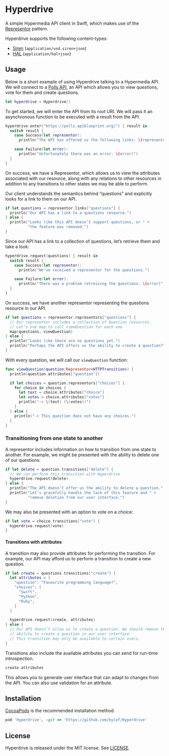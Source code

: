 # Hyperdrive

A simple Hypermedia API client in Swift, which makes use of the [Representor](https://github.com/the-hypermedia-project/representor-swift) pattern.

Hyperdrive supports the following content-types:

- [Siren]() (`application/vnd.siren+json`)
- [HAL]() (`application/hal+json`)

## Usage

Below is a short example of using Hyperdrive talking to a Hypermedia API. We
will connect to a [Polls API](https://github.com/apiaryio/polls-api), an
API which allows you to view questions, vote for them and create questions.

```swift
let hyperdrive = Hyperdrive()
```

To get started, we will enter the API from its root URI. We will pass it an
asynchronous function to be executed with a result from the API.

```swift
hyperdrive.enter("https://polls.apiblueprint.org/") { result in
  switch result {
    case Success(let representor):
      println("The API has offered us the following links: \(representor.links)")

    case Failure(let error):
      println("Unfortunately there was an error: \(error)")
  }
}
```

On success, we have a Representor, which allows us to view the attributes
associated with our resource, along with any relations to other resources in addition to
any transitions to other states we may be able to perform.

Our client understands the semantics behind “questions” and explicitly
looks for a link to them on our API.

```swift
if let questions = representor.links["questions"] {
  println("Our API has a link to a questions resource.")
} else {
  println("Looks like this API doesn’t support questions, or " +
          "the feature was removed.")
}
```

Since our API has a link to a collection of questions, let’s retrieve them and take a look:

```swift
hyperdrive.request(questions) { result in
  switch result {
    case Success(let representor):
      println("We’ve received a representor for the questions.")

    case Failure(let error):
      println("There was a problem retreiving the questions: \(error)")
  }
}
```

On success, we have another representor representing the questions resource in
our API.

```swift
if let questions = representor.representors["questions"] {
  // Our representor includes a collection of Question resources.
  // Let’s use map to call viewQuestion for each one
  map(questions, viewQuestion)
} else {
  println("Looks like there are no questions yet.")
  println("Perhaps the API offers us the ability to create a question?")
}
```

With every question, we will call our `viewQuestion` function:

```swift
func viewQuestion(question:Representor<HTTPTransition>) {
  println(question.attributes["question"])

  if let choices = question.representors["choices"] {
    for choice in choices {
      let text = choice.attributes["choice"]
      let votes = choice.attributes["votes"]
      println('-> \(text) (\(votes))')
    }
  } else {
    println("-> This question does not have any choices.")
  }
}
```

### Transitioning from one state to another

A representor includes information on how to transition from one state to
another. For example, we might be presented with the ability to delete
one of our questions:

```swift
if let delete = question.transitions["delete"] {
  // We can perform this transition with Hyperdrive
  hyperdrive.request(delete)
} else {
  println("The API doesn’t offer us the ability to delete a question.")
  println("Let’s gracefully handle the lack of this feature and " +
          "remove deletion from our user interface.")
}
```

We may also be presented with an option to vote on a choice:

```swift
if let vote = choice.transitions["vote"] {
  hyperdrive.request(vote)
}
```

#### Transitions with attributes

A transition may also provide attributes for performing the transition. For
example, our API may afford us to perform a transition to create a new
question.

```swift
if let create = questions.transitions["create"] {
  let attributes = [
    "question": "Favourite programming language?",
    "choices": [
      "Swift",
      "Python",
      "Ruby",
    ]
  ]

  hyperdrive.request(create, attributes)
} else {
  // Our API doesn’t allow us to create a question. We should remove the
  // ability to create a question in our user interface.
  // This transition may only be available to certain users.
}
```

Transitions also include the available attributes you can send for run-time
introspection.

```swift
create.attributes
```

This allows you to generate user interface that can adapt to changes from the
API. You can also use validation for an attribute.

## Installation

[CocoaPods](http://cocoapods.org/) is the recommended installation method.

```ruby
pod 'Hyperdrive', :git => 'https://github.com/kylef/Hyperdrive'
```

## License

Hyperdrive is released under the MIT license. See [LICENSE](LICENSE).

